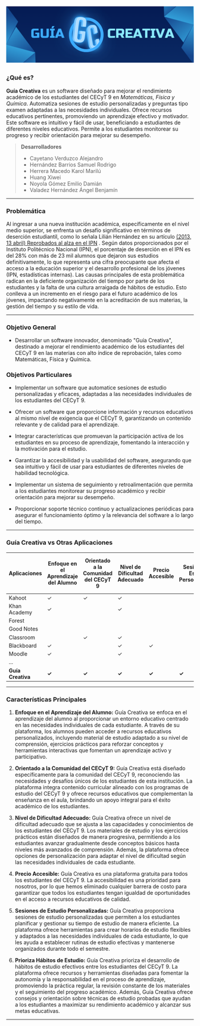 # ![Guía Creativa](https://github.com/EmilioNoyola/Guia-Creativa/blob/main/Look-&-Feel/4IV9_GU%C3%8DA_CREATIVA_(%20Banner%20).png?raw=true)

### ¿Qué es?

**Guía Creativa** es un software diseñado para mejorar el rendimiento académico de los estudiantes del CECyT 9 en *Matemáticas, Física y Química*. Automatiza sesiones de estudio personalizadas y preguntas tipo examen adaptadas a las necesidades individuales. Ofrece recursos educativos pertinentes, promoviendo un aprendizaje efectivo y motivador. Este software es intuitivo y fácil de usar, beneficiando a estudiantes de diferentes niveles educativos. Permite a los estudiantes monitorear su progreso y recibir orientación para mejorar su desempeño.

> **Desarrolladores** 
> - Cayetano Verduzco Alejandro
> - Hernández Barrios Samuel Rodrigo
> - Herrera Macedo Karol Marilú
> - Huang Xiwei
> - Noyola Gómez Emilio Damián
> - Valadez Hernández Ángel Benjamín

---

### Problemática 
Al ingresar a una nueva institución académica, específicamente en el nivel medio superior,
se enfrenta un desafío significativo en términos de deserción estudiantil, como lo señala Lilián Hernández en su artículo [(2013, 13 abril) Reprobados al alza en el IPN](https://www.excelsior.com.mx/nacional/2013/04/13/893620) . Según datos proporcionados por el Instituto Politécnico Nacional (IPN), el porcentaje de deserción en el IPN es del 28% con más de 23 mil alumnos que dejaron sus estudios definitivamente, lo que representa una cifra preocupante que afecta el acceso a la educación superior y el desarrollo profesional de los jóvenes (IPN, estadísticas internas). Las causas principales de esta problemática radican en la deficiente organización del tiempo por parte de los estudiantes y la falta de una cultura arraigada de hábitos de estudio. Esto conlleva a un incremento en el riesgo para el futuro académico de los jóvenes, impactando negativamente en la acreditación de sus materias, la gestión del tiempo y su estilo de vida.

---
### Objetivo General
- Desarrollar un software innovador, denominado "Guía Creativa", destinado a mejorar el rendimiento académico de los estudiantes del CECyT 9 en las materias con alto índice de reprobación, tales como Matemáticas, Física y Química.

### Objetivos Particulares

- Implementar un software que automatice sesiones de estudio personalizadas y eficaces, adaptadas a las necesidades individuales de los estudiantes del CECyT 9.

- Ofrecer un software que proporcione información y recursos educativos al mismo nivel de exigencia que el CECyT 9, garantizando un contenido relevante y de calidad para el aprendizaje.

- Integrar características que promuevan la participación activa de los estudiantes en su proceso de aprendizaje, fomentando la interacción y la motivación para el estudio.

- Garantizar la accesibilidad y la usabilidad del software, asegurando que sea intuitivo y fácil de usar para estudiantes de diferentes niveles de habilidad tecnológica.

- Implementar un sistema de seguimiento y retroalimentación que permita a los estudiantes monitorear su progreso académico y recibir orientación para mejorar su desempeño.

- Proporcionar soporte técnico continuo y actualizaciones periódicas para asegurar el funcionamiento óptimo y la relevancia del software a lo largo del tiempo.

---
### Guía Creativa vs Otras Aplicaciones

| Aplicaciones   | Enfoque en el Aprendizaje del Alumno | Orientado a la Comunidad del CECyT 9 | Nivel de Dificultad Adecuado | Precio Accesible | Sesiones de Estudio Personalizadas | Prioriza Hábitos de Estudio | Contacto Directo con los profesores de la escuela | Clases en Línea |
|----------------|--------------------------------------|--------------------------------------|--------------------------------|-------------------|--------------------------------------|-----------------------------|-------------------------------------------------|-----------------|
| Kahoot         | ✓                                    | ✓                                    | ✓                              |                    |                                      |                             |                                                 |                 |
| Khan Academy   | ✓                                    |                                      | ✓                              |                    |                                      | ✓                           | ✓                                               |                 |
| Forest         |                                      |                                      |                                |                    |                                      |                             |                                                 | ✓               |
| Good Notes     |                                      |                                      |                                |                    |                                      |                             |                                                 |                 |
| Classroom      |                                      | ✓                                    | ✓                              |                    |                                      |                             |                                                 |                 |
| Blackboard     | ✓                                    |                                      | ✓                              | ✓                  |                                      | ✓                           | ✓                                               |                 |
| Moodle         | ✓                                    |                                      | ✓                              |                    |                                      |                             |                                                 |                 |
| ...            |                                      |                                      |                                |                    |                                      |                             |                                                 |                 |
| **Guía Creativa**  | **✓**                                    | **✓**                                    | **✓**                              | **✓**                  | **✓**                                    | **✓**                           | **✓**                                               |                 |

---
### Características Principales 

1. **Enfoque en el Aprendizaje del Alumno:** Guía Creativa se enfoca en el aprendizaje del alumno al proporcionar un entorno educativo
centrado en las necesidades individuales de cada estudiante. A través de su plataforma, los alumnos pueden acceder a recursos educativos
personalizados, incluyendo material de estudio adaptado a su nivel de comprensión, ejercicios prácticos para reforzar conceptos y
herramientas interactivas que fomentan un aprendizaje activo y participativo.

2. **Orientado a la Comunidad del CECyT 9:** Guía Creativa está diseñado específicamente para la comunidad del CECyT 9, reconociendo
las necesidades y desafíos únicos de los estudiantes de esta institución. La plataforma integra contenido curricular alineado con los
programas de estudio del CECyT 9 y ofrece recursos educativos que complementan la enseñanza en el aula, brindando un apoyo integral
para el éxito académico de los estudiantes.

3. **Nivel de Dificultad Adecuado:** Guía Creativa ofrece un nivel de dificultad adecuado que se ajusta a las capacidades y conocimientos de
los estudiantes del CECyT 9. Los materiales de estudio y los ejercicios prácticos están diseñados de manera progresiva, permitiendo a los
estudiantes avanzar gradualmente desde conceptos básicos hasta niveles más avanzados de comprensión. Además, la plataforma ofrece
opciones de personalización para adaptar el nivel de dificultad según las necesidades individuales de cada estudiante.

4. **Precio Accesible:** Guía Creativa es una plataforma gratuita para todos los estudiantes del CECyT 9. La accesibilidad es una prioridad para
nosotros, por lo que hemos eliminado cualquier barrera de costo para garantizar que todos los estudiantes tengan igualdad de
oportunidades en el acceso a recursos educativos de calidad.

5. **Sesiones de Estudio Personalizadas:** Guía Creativa proporciona sesiones de estudio personalizadas que permiten a los estudiantes
planificar y gestionar su tiempo de estudio de manera eficiente. La plataforma ofrece herramientas para crear horarios de estudio flexibles
y adaptados a las necesidades individuales de cada estudiante, lo que les ayuda a establecer rutinas de estudio efectivas y mantenerse
organizados durante todo el semestre.

6. **Prioriza Hábitos de Estudio:** Guía Creativa prioriza el desarrollo de hábitos de estudio efectivos entre los estudiantes del CECyT 9. La
plataforma ofrece recursos y herramientas diseñadas para fomentar la autonomía y la responsabilidad en el proceso de aprendizaje,
promoviendo la práctica regular, la revisión constante de los materiales y el seguimiento del progreso académico. Además, Guía Creativa
ofrece consejos y orientación sobre técnicas de estudio probadas que ayudan a los estudiantes a maximizar su rendimiento académico y
alcanzar sus metas educativas.

---



